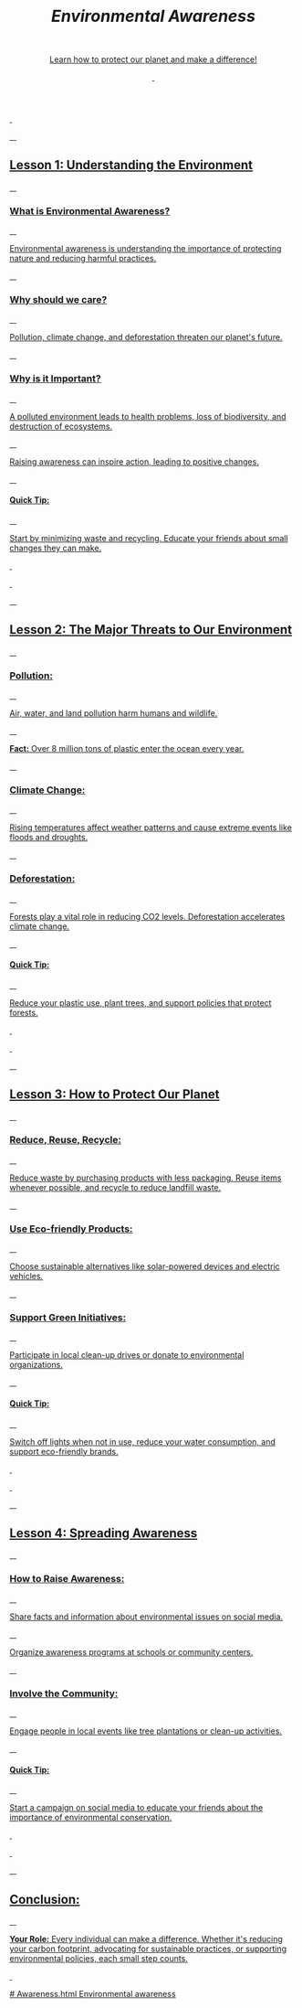 <html>
<head>
 <title>  </title>
</head>
<body>
 

  <header>
    <h1><b><i>Environmental Awareness</b></i></h1>
    <p><u>Learn how to protect our planet and make a difference!<u></p>
  </header>

  <section>
    <h2>Lesson 1: Understanding the Environment</h2>
    <h3>What is Environmental Awareness?</h3>
    <p>Environmental awareness is understanding the importance of protecting nature and reducing harmful practices.</p>

    <h3>Why should we care?</h3>
    <p>Pollution, climate change, and deforestation threaten our planet's future.</p>

    <h3>Why is it Important?</h3>
    <p>A polluted environment leads to health problems, loss of biodiversity, and destruction of ecosystems.</p>

    <p>Raising awareness can inspire action, leading to positive changes.</p>

    <h4>Quick Tip:</h4>
    <p>Start by minimizing waste and recycling. Educate your friends about small changes they can make.</p>
  </section>

  <section>
    <h2>Lesson 2: The Major Threats to Our Environment</h2>
    <h3>Pollution:</h3>
    <p>Air, water, and land pollution harm humans and wildlife.</p>
    <p><strong>Fact:</strong> Over 8 million tons of plastic enter the ocean every year.</p>

    <h3>Climate Change:</h3>
    <p>Rising temperatures affect weather patterns and cause extreme events like floods and droughts.</p>

    <h3>Deforestation:</h3>
    <p>Forests play a vital role in reducing CO2 levels. Deforestation accelerates climate change.</p>

    <h4>Quick Tip:</h4>
    <p>Reduce your plastic use, plant trees, and support policies that protect forests.</p>
  </section>

  <section>
    <h2>Lesson 3: How to Protect Our Planet</h2>
    <h3>Reduce, Reuse, Recycle:</h3>
    <p>Reduce waste by purchasing products with less packaging. Reuse items whenever possible, and recycle to reduce landfill waste.</p>

    <h3>Use Eco-friendly Products:</h3>
    <p>Choose sustainable alternatives like solar-powered devices and electric vehicles.</p>

    <h3>Support Green Initiatives:</h3>
    <p>Participate in local clean-up drives or donate to environmental organizations.</p>

    <h4>Quick Tip:</h4>
    <p>Switch off lights when not in use, reduce your water consumption, and support eco-friendly brands.</p>
  </section>

  <section>
    <h2>Lesson 4: Spreading Awareness</h2>
    <h3>How to Raise Awareness:</h3>
    <p>Share facts and information about environmental issues on social media.</p>
    <p>Organize awareness programs at schools or community centers.</p>

    <h3>Involve the Community:</h3>
    <p>Engage people in local events like tree plantations or clean-up activities.</p>

    <h4>Quick Tip:</h4>
    <p>Start a campaign on social media to educate your friends about the importance of environmental conservation.</p>
  </section>

  <section>
    <h2>Conclusion:</h2>
    <p><strong>Your Role:</strong> Every individual can make a difference. Whether it's reducing your carbon footprint, advocating for sustainable practices, or supporting environmental policies, each small step counts.</p>
  </section>

</body>
</html># Awareness.html
Environmental awareness 
